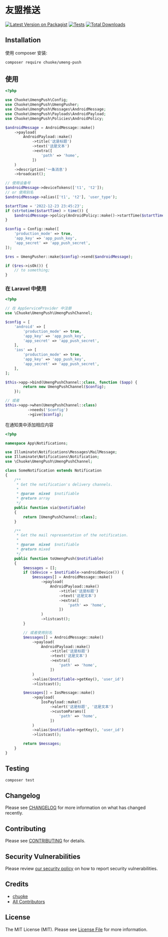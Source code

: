 # 友盟推送

[![Latest Version on Packagist](https://img.shields.io/packagist/v/chuoke/umeng-push.svg?style=flat-square)](https://packagist.org/packages/chuoke/umeng-push)
[![Tests](https://github.com/chuoke/umeng-push/actions/workflows/run-tests.yml/badge.svg?branch=main)](https://github.com/chuoke/umeng-push/actions/workflows/run-tests.yml)
[![Total Downloads](https://img.shields.io/packagist/dt/chuoke/umeng-push.svg?style=flat-square)](https://packagist.org/packages/chuoke/umeng-push)

## Installation

使用 composer 安装:

```bash
composer require chuoke/umeng-push
```

## 使用

```php
<?php

use Chuoke\UmengPush\Config;
use Chuoke\UmengPush\UmengPusher;
use Chuoke\UmengPush\Messages\AndroidMessage;
use Chuoke\UmengPush\Payloads\AndroidPayload;
use Chuoke\UmengPush\Policies\AndroidPolicy;

$androidMessage = AndroidMessage::make()
    ->payload(
        AndroidPayload::make()
            ->title('这是标题')
            ->text('这是文本')
            ->extra([
                'path' => 'home',
            ])
    )
    ->description('一条消息')
    ->broadcast();

// 使用设备号
$androidMessage->deviceTokens(['t1', 't2']);
// or 使用别名
$androidMessage->alias(['t1', 't2'], 'user_type');

$startTime = '2022-12-23 23:45:23';
if (strtotime($startTime) > time()) {
    $androidMessage->policy(AndroidPolicy::make()->startTime($startTime)->outBizNo('123'));
}

$config = Config::make([
    'production_mode' => true,
    'app_key' => 'app_push_key',
    'app_secret' => 'app_push_secret',
]);

$res = UmengPusher::make($config)->send($androidMessage);

if ($res->isOk()) {
    // to something;
}
```

### 在 Laravel 中使用

```php
<?php

// 在 AppServiceProvider 中注册
use \Chuoke\UmengPush\UmengPushChannel;

$config = [
    'android' => [
        'production_mode' => true,
        'app_key' => 'app_push_key',
        'app_secret' => 'app_push_secret',
    ],
    'ios' => [
        'production_mode' => true,
        'app_key' => 'app_push_key',
        'app_secret' => 'app_push_secret',
    ],
];

$this->app->bind(UmengPushChannel::class, function ($app) {
        return new UmengPushChannel($config);
    });

// 或者
$this->app->when(UmengPushChannel::class)
          ->needs('$config')
          ->give($config);
```

在通知类中添加相应内容

```php
<?php

namespace App\Notifications;

use Illuminate\Notifications\Messages\MailMessage;
use Illuminate\Notifications\Notification;
use \Chuoke\UmengPush\UmengPushChannel;

class SomeNotification extends Notification
{
    /**
     * Get the notification's delivery channels.
     *
     * @param  mixed  $notifiable
     * @return array
     */
    public function via($notifiable)
    {
        return [UmengPushChannel::class];
    }

    /**
     * Get the mail representation of the notification.
     *
     * @param  mixed  $notifiable
     * @return mixed
     */
    public function toUmengPush($notifiable)
    {
        $messages = [];
        if ($device = $notifiable->androidDevice()) {
            $messages[] = AndroidMessage::make()
                ->payload(
                    AndroidPayload::make()
                        ->title('这是标题')
                        ->text('这是文本')
                        ->extra([
                            'path' => 'home',
                        ])
                )
                ->listcast();
        }

        // 或者使用别名
        $messages[] = AndroidMessage::make()
            ->payload(
                AndroidPayload::make()
                    ->title('这是标题')
                    ->text('这是文本')
                    ->extra([
                        'path' => 'home',
                    ])
            )
            ->alias($notifiable->getKey(), 'user_id')
            ->listcast();

        $messages[] = IosMessage::make()
            ->payload(
                IosPayload::make()
                    ->alert('这是标题', '这是文本')
                    ->customParams([
                        'path' => 'home',
                    ])
            )
            ->alias($notifiable->getKey(), 'user_id')
            ->listcast();

        return $messages;
    }
}
```

## Testing

```bash
composer test
```

## Changelog

Please see [CHANGELOG](CHANGELOG.md) for more information on what has changed recently.

## Contributing

Please see [CONTRIBUTING](https://github.com/spatie/.github/blob/main/CONTRIBUTING.md) for details.

## Security Vulnerabilities

Please review [our security policy](../../security/policy) on how to report security vulnerabilities.

## Credits

-   [chuoke](https://github.com/chuoke)
-   [All Contributors](../../contributors)

## License

The MIT License (MIT). Please see [License File](LICENSE.md) for more information.
